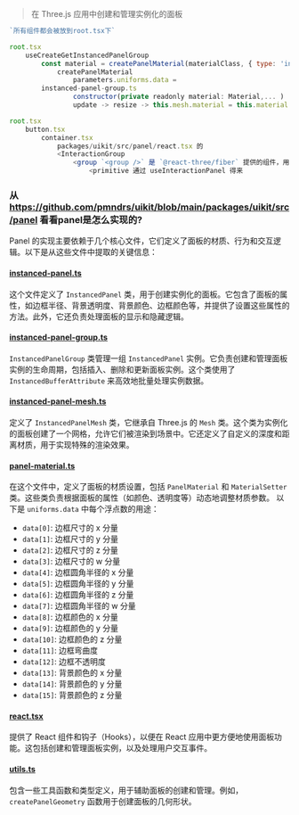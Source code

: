 > 在 Three.js 应用中创建和管理实例化的面板

```js
`所有组件都会被放到root.tsx下`

root.tsx
	useCreateGetInstancedPanelGroup
		const material = createPanelMaterial(materialClass, { type: 'instanced' })
			createPanelMaterial
				parameters.uniforms.data = 
		instanced-panel-group.ts
				constructor(private readonly material: Material,... ) 
				update -> resize -> this.mesh.material = this.material

root.tsx
	button.tsx
		container.tsx
			packages/uikit/src/panel/react.tsx 的
			<InteractionGroup
				<group `<group />` 是 `@react-three/fiber` 提供的组件，用于创建 Three.js 的 `Group` 对象
					<primitive 通过 useInteractionPanel 得来
```

		
### 从 https://github.com/pmndrs/uikit/blob/main/packages/uikit/src/panel  看看panel是怎么实现的?
Panel 的实现主要依赖于几个核心文件，它们定义了面板的材质、行为和交互逻辑。以下是从这些文件中提取的关键信息：
#### [instanced-panel.ts](https://github.com/pmndrs/uikit/blob/main/packages/uikit/src/panel/instanced-panel.ts)
这个文件定义了 `InstancedPanel` 类，用于创建实例化的面板。它包含了面板的属性，如边框半径、背景透明度、背景颜色、边框颜色等，并提供了设置这些属性的方法。此外，它还负责处理面板的显示和隐藏逻辑。
#### [instanced-panel-group.ts](https://github.com/pmndrs/uikit/blob/main/packages/uikit/src/panel/instanced-panel-group.ts)
`InstancedPanelGroup` 类管理一组 `InstancedPanel` 实例。它负责创建和管理面板实例的生命周期，包括插入、删除和更新面板实例。这个类使用了 `InstancedBufferAttribute` 来高效地批量处理实例数据。
#### [instanced-panel-mesh.ts](https://github.com/pmndrs/uikit/blob/main/packages/uikit/src/panel/instanced-panel-mesh.ts)
定义了 `InstancedPanelMesh` 类，它继承自 Three.js 的 `Mesh` 类。这个类为实例化的面板创建了一个网格，允许它们被渲染到场景中。它还定义了自定义的深度和距离材质，用于实现特殊的渲染效果。
#### [panel-material.ts](https://github.com/pmndrs/uikit/blob/main/packages/uikit/src/panel/panel-material.ts)
在这个文件中，定义了面板的材质设置，包括 `PanelMaterial` 和 `MaterialSetter` 类。这些类负责根据面板的属性（如颜色、透明度等）动态地调整材质参数。
以下是 `uniforms.data` 中每个浮点数的用途：
- `data[0]`: 边框尺寸的 x 分量
- `data[1]`: 边框尺寸的 y 分量
- `data[2]`: 边框尺寸的 z 分量
- `data[3]`: 边框尺寸的 w 分量
- `data[4]`: 边框圆角半径的 x 分量
- `data[5]`: 边框圆角半径的 y 分量
- `data[6]`: 边框圆角半径的 z 分量
- `data[7]`: 边框圆角半径的 w 分量
- `data[8]`: 边框颜色的 x 分量
- `data[9]`: 边框颜色的 y 分量
- `data[10]`: 边框颜色的 z 分量
- `data[11]`: 边框弯曲度
- `data[12]`: 边框不透明度
- `data[13]`: 背景颜色的 x 分量
- `data[14]`: 背景颜色的 y 分量
- `data[15]`: 背景颜色的 z 分量
#### [react.tsx](https://github.com/pmndrs/uikit/blob/main/packages/uikit/src/panel/react.tsx)
提供了 React 组件和钩子（Hooks），以便在 React 应用中更方便地使用面板功能。这包括创建和管理面板实例，以及处理用户交互事件。
#### [utils.ts](https://github.com/pmndrs/uikit/blob/main/packages/uikit/src/panel/utils.ts)
包含一些工具函数和类型定义，用于辅助面板的创建和管理。例如，`createPanelGeometry` 函数用于创建面板的几何形状。